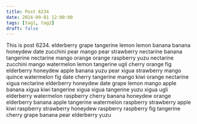 ```yaml
---
title: Post 6234
date: 2024-09-01 12:00:00
tags: [tag1, tag2]
draft: false
---
```

This is post 6234.
elderberry
grape
tangerine
lemon
lemon
banana
banana
honeydew
date
zucchini
pear
mango
pear
strawberry
nectarine
banana
tangerine
nectarine
mango
orange
orange
raspberry
yuzu
nectarine
zucchini
mango
watermelon
lemon
tangerine
ugli
cherry
orange
fig
elderberry
honeydew
apple
banana
yuzu
pear
xigua
strawberry
mango
quince
watermelon
fig
date
cherry
tangerine
mango
kiwi
orange
nectarine
xigua
nectarine
elderberry
honeydew
date
grape
lemon
mango
apple
banana
xigua
kiwi
tangerine
xigua
xigua
tangerine
yuzu
xigua
ugli
elderberry
watermelon
raspberry
cherry
banana
honeydew
orange
elderberry
banana
apple
tangerine
watermelon
raspberry
strawberry
apple
kiwi
raspberry
strawberry
honeydew
raspberry
raspberry
fig
tangerine
cherry
grape
banana
pear
elderberry
yuzu
